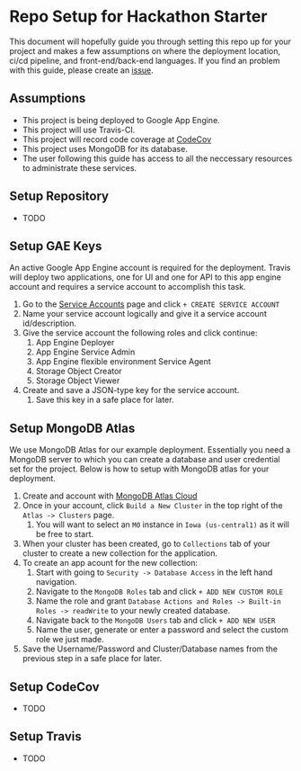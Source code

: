# Repo Setup for Hackathon Starter
This document will hopefully guide you through setting this repo up for your project and makes a few assumptions on where the deployment location, ci/cd pipeline, and front-end/back-end languages. If you find an problem with this guide, please create an [issue](https://github.com/homedepot/hackathon-starter/issues). 

## Assumptions

- This project is being deployed to Google App Engine.
- This project will use Travis-CI. 
- This project will record code coverage at [CodeCov](https://codecov.io)
- This project uses MongoDB for its database. 
- The user following this guide has access to all the neccessary resources to administrate these services. 

## Setup Repository

- TODO

## Setup GAE Keys

An active Google App Engine account is required for the deployment. Travis will deploy two applications, one for UI and one for API to this app engine account and requires a service account to accomplish this task. 

1. Go to the [Service Accounts](https://console.cloud.google.com/iam-admin/serviceaccounts) page and click `+ CREATE SERVICE ACCOUNT`
2. Name your service account logically and give it a service account id/description. 
3. Give the service account the following roles and click continue: 
   1. App Engine Deployer
   2. App Engine Service Admin
   3. App Engine flexible environment Service Agent
   4. Storage Object Creator
   5. Storage Object Viewer
4.  Create and save a JSON-type key for the service account. 
    1.  Save this key in a safe place for later. 

## Setup MongoDB Atlas

We use MongoDB Atlas for our example deployment. Essentially you need a MongoDB server to which you can create a database and user credential set for the project. Below is how to setup with MongoDB atlas for your deployment. 

1. Create and account with [MongoDB Atlas Cloud](https://www.mongodb.com/download-center)
2. Once in your account, click `Build a New Cluster` in the top right of the `Atlas -> Clusters` page.
   1. You will want to select an `M0` instance in `Iowa (us-central1)` as it will be free to start.
3. When your cluster has been created, go to `Collections` tab of your cluster to create a new collection for the application. 
4. To create an app acount for the new collection:
   1.  Start with going to `Security -> Database Access` in the left hand navigation.
   2.  Navigate to the `MongoDB Roles` tab and click `+ ADD NEW CUSTOM ROLE`
   3.  Name the role and grant `Database Actions and Roles -> Built-in Roles -> readWrite` to your newly created database.
   4.  Navigate back to the `MongoDB Users` tab and click `+ ADD NEW USER`
   5.  Name the user, generate or enter a password and select the custom role we just made. 
5. Save the Username/Password and Cluster/Database names from the previous step in a safe place for later. 

## Setup CodeCov

- TODO

## Setup Travis

- TODO
